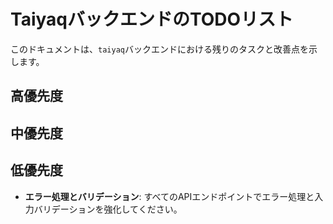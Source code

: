 # TaiyaqバックエンドのTODOリスト

このドキュメントは、`taiyaq`バックエンドにおける残りのタスクと改善点を示します。

## 高優先度

## 中優先度

## 低優先度

- **エラー処理とバリデーション**:
  すべてのAPIエンドポイントでエラー処理と入力バリデーションを強化してください。
